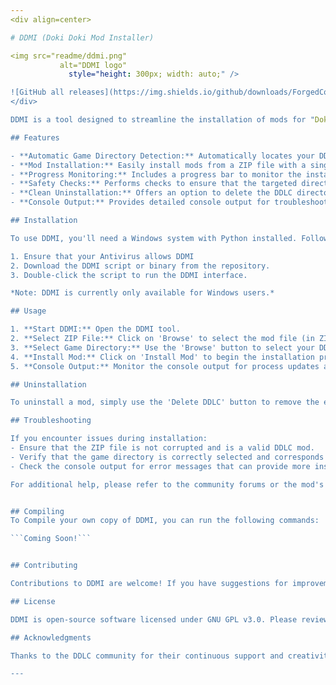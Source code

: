```yaml
---
<div align=center>

# DDMI (Doki Doki Mod Installer)

<img src="readme/ddmi.png"
           alt="DDMI logo"
             style="height: 300px; width: auto;" />

![GitHub all releases](https://img.shields.io/github/downloads/ForgedCore8/doki-doki-mod-installer/total) ![GitHub](https://img.shields.io/github/license/ForgedCore8/doki-doki-mod-installer)
</div>

DDMI is a tool designed to streamline the installation of mods for "Doki Doki Literature Club!" (DDLC). It simplifies the process, making it accessible to those who may not be familiar with the manual installation process. By automating the detection of the game directory and the extraction and placement of mod files, DDMI ensures that mods are installed correctly and efficiently.

## Features

- **Automatic Game Directory Detection:** Automatically locates your DDLC installation directory for ease of mod installation.
- **Mod Installation:** Easily install mods from a ZIP file with a single click.
- **Progress Monitoring:** Includes a progress bar to monitor the installation process.
- **Safety Checks:** Performs checks to ensure that the targeted directory is a valid DDLC installation to prevent accidental file deletion or modification.
- **Clean Uninstallation:** Offers an option to delete the DDLC directory, ensuring a clean slate for mod installation.
- **Console Output:** Provides detailed console output for troubleshooting and process tracking.

## Installation

To use DDMI, you'll need a Windows system with Python installed. Follow these steps:

1. Ensure that your Antivirus allows DDMI
2. Download the DDMI script or binary from the repository.
3. Double-click the script to run the DDMI interface.

*Note: DDMI is currently only available for Windows users.*

## Usage

1. **Start DDMI:** Open the DDMI tool.
2. **Select ZIP File:** Click on 'Browse' to select the mod file (in ZIP format) you wish to install.
3. **Select Game Directory:** Use the 'Browse' button to select your DDLC game directory. You can also use the 'Auto' button to automatically detect your game directory.
4. **Install Mod:** Click on 'Install Mod' to begin the installation process. Follow the on-screen instructions to complete the installation.
5. **Console Output:** Monitor the console output for process updates and potential error messages.

## Uninstallation

To uninstall a mod, simply use the 'Delete DDLC' button to remove the entire DDLC directory. It is recommended to reinstall a fresh copy of DDLC before installing a new mod.

## Troubleshooting

If you encounter issues during installation:
- Ensure that the ZIP file is not corrupted and is a valid DDLC mod.
- Verify that the game directory is correctly selected and corresponds to a valid DDLC installation.
- Check the console output for error messages that can provide more insight into the issue.

For additional help, please refer to the community forums or the mod's documentation.


## Compiling
To Compile your own copy of DDMI, you can run the following commands:

```Coming Soon!```


## Contributing

Contributions to DDMI are welcome! If you have suggestions for improvements or bug fixes, please open an issue or submit a pull request.

## License

DDMI is open-source software licensed under GNU GPL v3.0. Please review the license terms before modifying or redistributing the software.

## Acknowledgments

Thanks to the DDLC community for their continuous support and creativity in mod development.

---
```

